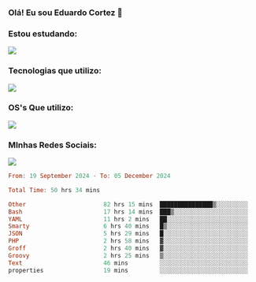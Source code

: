 ### Olá! Eu sou Eduardo Cortez 🤙


### Estou estudando: 

<p align="left">
  <a href="https://skillicons.dev">
    <img src="https://skillicons.dev/icons?i=kubernetes,terraform,redhat" />
  </a>
</p>

### Tecnologias que utilizo: 

<p align="left">
  <a href="https://skillicons.dev">
    <img src="https://skillicons.dev/icons?i=docker,mysql,postgres,git,aws,bash,jenkins,figma,grafana,nginx,notion,prometheus" />
  </a>
</p>

### OS's Que utilizo:

<p align="left">
  <a href="https://skillicons.dev">
    <img src="https://skillicons.dev/icons?i=linux,debian,ubuntu,apple" />
  </a>
</p>

### MInhas Redes Sociais:

<p align="left">
  <a href="https://skillicons.dev">
    <img src="https://skillicons.dev/icons?i=linkedin,github" />
  </a>
</p>

<!--START_SECTION:waka-->

```haskell
From: 19 September 2024 - To: 05 December 2024

Total Time: 50 hrs 34 mins

Other                      82 hrs 15 mins  ███████████████▒░░░░░░░░░   61.92 %
Bash                       17 hrs 14 mins  ███▒░░░░░░░░░░░░░░░░░░░░░   12.97 %
YAML                       11 hrs 2 mins   ██░░░░░░░░░░░░░░░░░░░░░░░   08.31 %
Smarty                     6 hrs 40 mins   █▒░░░░░░░░░░░░░░░░░░░░░░░   05.03 %
JSON                       5 hrs 29 mins   █░░░░░░░░░░░░░░░░░░░░░░░░   04.13 %
PHP                        2 hrs 58 mins   ▓░░░░░░░░░░░░░░░░░░░░░░░░   02.24 %
Groff                      2 hrs 40 mins   ▓░░░░░░░░░░░░░░░░░░░░░░░░   02.02 %
Groovy                     2 hrs 25 mins   ▒░░░░░░░░░░░░░░░░░░░░░░░░   01.82 %
Text                       46 mins         ░░░░░░░░░░░░░░░░░░░░░░░░░   00.59 %
properties                 19 mins         ░░░░░░░░░░░░░░░░░░░░░░░░░   00.25 %
```

<!--END_SECTION:waka-->
